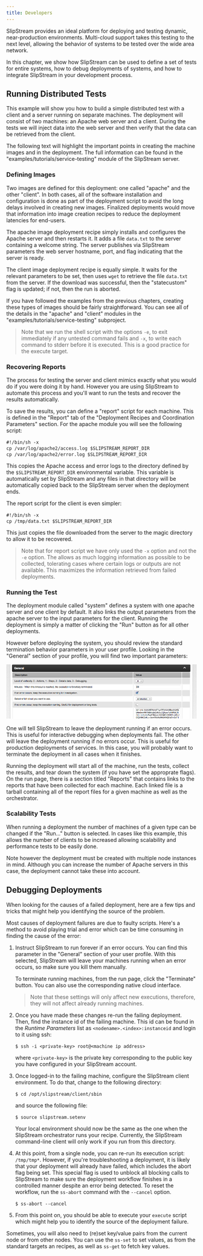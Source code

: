 ```yaml
---
title: Developers
---
```


SlipStream provides an ideal platform for deploying and testing
dynamic, near-production environments.  Multi-cloud support takes this
testing to the next level, allowing the behavior of systems to be
tested over the wide area network.

In this chapter, we show how SlipStream can be used to define a set
of tests for entire systems, how to debug deployments of systems, and
how to integrate SlipStream in your development process.

## Running Distributed Tests

This example will show you how to build a simple distributed test with
a client and a server running on separate machines.  The deployment
will consist of two machines: an Apache web server and a client.
During the tests we will inject data into the web server and then
verify that the data can be retrieved from the client.

The following text will highlight the important points in creating the
machine images and in the deployment.  The full information can be
found in the "examples/tutorials/service-testing" module of the
SlipStream server.

### Defining Images

Two images are defined for this deployment: one called "apache" and the
other "client".  In both cases, all of the software installation and
configuration is done as part of the deployment script to avoid the
long delays involved in creating new images.  Finalized deployments
would move that information into image creation recipes to reduce the
deployment latencies for end-users. 

The apache image deployment recipe simply installs and configures the
Apache server and then restarts it.  It adds a file `data.txt` to the
server containing a welcome string.  The server publishes via
SlipStream parameters the web server hostname, port, and flag
indicating that the server is ready.

The client image deployment recipe is equally simple.  It waits for
the relevant parameters to be set, then uses `wget` to retrieve the
file `data.txt` from the server.  If the download was successful, then
the "statecustom" flag is updated; if not, then the run is aborted.

If you have followed the examples from the previous chapters, creating
these types of images should be fairly straightforward.  You can see
all of the details in the "apache" and "client" modules in the
"examples/tutorials/service-testing" subproject.

> Note that we run the shell script with the options `-e`, to exit
> immediately if any untested command fails and `-x`, to write each
> command to stderr before it is executed. This is a good practice for
> the execute target.

### Recovering Reports

The process for testing the server and client mimics exactly what you
would do if you were doing it by hand.  However you are using
SlipStream to automate this process and you'll want to run the tests
and recover the results automatically.

To save the results, you can define a "report" script for each
machine.  This is defined in the "Report" tab of the "Deployment
Recipes and Coordination Parameters" section.  For the apache module
you will see the following script:

    #!/bin/sh -x
    cp /var/log/apache2/access.log $SLIPSTREAM_REPORT_DIR
    cp /var/log/apache2/error.log $SLIPSTREAM_REPORT_DIR

This copies the Apache access and error logs to the directory defined
by the `$SLIPSTREAM_REPORT_DIR` environmental variable.  This variable
is automatically set by SlipStream and any files in that directory
will be automatically copied back to the SlipStream server when the
deployment ends.

The report script for the client is even simpler:

    #!/bin/sh -x
    cp /tmp/data.txt $SLIPSTREAM_REPORT_DIR

This just copies the file downloaded from the server to the magic
directory to allow it to be recovered.

> Note that for report script we have only used the `-x` option and
> not the `-e` option.  The allows as much logging information as
> possible to be collected, tolerating cases where certain logs or
> outputs are not available.  This maximizes the information retrieved
> from failed deployments.

### Running the Test

The deployment module called "system" defines a system with one apache
server and one client by default.  It also links the output parameters
from the apache server to the input parameters for the client.
Running the deployment is simply a matter of clicking the "Run" button
as for all other deployments.

However before deploying the system, you should review the standard
termination behavior parameters in your user profile.  Looking in the
"General" section of your profile, you will find two important
parameters: 

![Termination Behavior Parameters](images/screenshot-termination-params.png)

One will tell SlipStream to leave the deployment running if an error
occurs.  This is useful for interactive debugging when deployments
fail.  The other will leave the deployment running if no errors
occur.  This is useful for production deployments of services.  In
this case, you will probably want to terminate the deployment in all
cases when it finishes.

Running the deployment will start all of the machine, run the tests,
collect the results, and tear down the system (if you have set the
approprate flags).  On the run page, there is a section titled
"Reports" that contains links to the reports that have been collected
for each machine.  Each linked file is a tarball containing all of the
report files for a given machine as well as the orchestrator.

### Scalability Tests

When running a deployment the number of machines of a given type can
be changed if the "Run..." button is selected.  In cases like this
example, this allows the number of clients to be increased allowing
scalability and performance tests to be easily done.

Note however the deployment must be created with multiple node
instances in mind.  Although you can increase the number of Apache
servers in this case, the deployment cannot take these into account.

## Debugging Deployments

When looking for the causes of a failed deployment, here are a few tips
and tricks that might help you identifying the source of the problem.

Most causes of deployment failures are due to faulty scripts. Here's a
method to avoid playing trial and error which can be time consuming in
finding the cause of the error:

1.  Instruct SlipStream to run forever if an error occurs. You can
    find this parameter in the "General" section of your user profile.
    With this selected, SlipStream will leave your machines running
    when an error occurs, so make sure you kill them manually.

    To terminate running machines, from the run page, click the
    "Terminate" button. You can also use the corresponding native
    cloud interface.

    > Note that these settings will only affect new executions,
    > therefore, they will not affect already running machines.

2.  Once you have made these changes re-run the failing deployment.
    Then, find the instance id of the failing machine. This id can be
    found in the *Runtime Parameters* list as
    `<nodename>.<index>:instanceid` and login to it using ssh:

        $ ssh -i <private-key> root@<machine ip address>

    where `<private-key>` is the private key corresponding to the public
    key you have configured in your SlipStream account.

3.  Once logged-in to the failing machine, configure the SlipStream
    client environment. To do that, change to the following directory:

        $ cd /opt/slipstream/client/sbin

    and source the following file:

        $ source slipstream.setenv

    Your local environment should now be the same as the one when the
    SlipStream orchestrator runs your recipe. Currently, the SlipStream
    command-line client will only work if you run from this directory.

4.  At this point, from a single node, you can re-run its execution
    script: `/tmp/tmp*`. However, if you're troubleshooting a
    deployment, it is likely that your deployment will already have
    failed, which includes the abort flag being set. This special flag
    is used to unblock all blocking calls to SlipStream to make sure the
    deployment workflow finishes in a controlled manner despite an error
    being detected. To reset the workflow, run the `ss-abort` command
    with the `--cancel` option.

        $ ss-abort --cancel

5.  From this point on, you should be able to execute your `execute`
    script which might help you to identify the source of the deployment
    failure.

Sometimes, you will also need to (re)set key/value pairs from the
current node or from other nodes. You can use the `ss-set` to set
values, as from the standard targets an recipes, as well as `ss-get`
to fetch key values.
